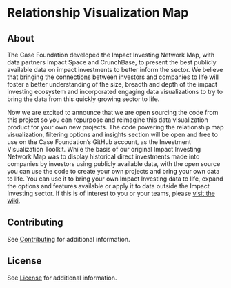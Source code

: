 # Relationship Visualization Map

## About

The Case Foundation developed the Impact Investing Network Map, with data partners Impact Space and CrunchBase, to present the best publicly available data on impact investments to better inform the sector. We believe that bringing the connections between investors and companies to life will foster a better understanding of the size, breadth and depth of the impact investing ecosystem and incorporated engaging data visualizations to try to bring the data from this quickly growing sector to life. 

Now we are excited to announce that we are open sourcing the code from this project so you can repurpose and reimagine this data visualization product for your own new projects. The code powering the relationship map visualization, filtering options and insights section will be open and free to use on the Case Foundation’s GitHub account, as the Investment Visualization Toolkit. While the basis of our original Impact Investing Network Map was to display historical direct investments made into companies by investors using publicly available data, with the open source you can use the code to create your own projects and bring your own data to life. You can use it to bring your own Impact Investing data to life, expand the options and features available or apply it to data outside the Impact Investing sector. If this is of interest to you or your teams, please  [visit the wiki](https://github.com/casefoundation/Investment-Visualization-Toolkit/wiki).

## Contributing

See [Contributing](Contributing.md) for additional information.

## License

See [License](License.txt) for additional information.
